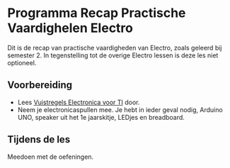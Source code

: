 # Programma Recap Practische Vaardighelen Electro
Dit is de recap van practische vaardigheden van Electro, zoals geleerd bij semester 2. In tegenstelling tot de overige Electro lessen is deze les niet optioneel.

## Voorbereiding
- Lees [Vuistregels Electronica voor TI](../../onderwijsmateriaal/readers/vuistregels-electronica-voor-TI.pdf) door.
- Neem je electronicaspullen mee. Je hebt in ieder geval nodig, Arduino UNO, speaker uit het 1e jaarskitje, LEDjes en breadboard.

## Tijdens de les
Meedoen met de oefeningen.